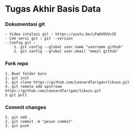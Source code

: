 # Tugas Akhir Basis Data

### Dokumentasi git

    - Video intalasi git : https://youtu.be/LPa6VOVUcIE
    - Cek versi git : git --version
    - Config git :
        1. git config --global user.name "username github"
        2. git config --global user.email "email github"

### Fork repo
    1. Buat folder baru
    2. git init
    3. git clone https://github.com/LeonardTarigan/tikuzo.git
    4. git remote add upstream https://github.com/LeonardTarigan/tikuzo.git
    5 git pull

### Commit changes
    1. git add .
    2. git commit -m "pesan commit"
    3. git push